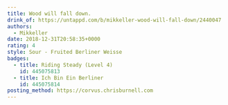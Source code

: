 ```yaml
---
title: Wood will fall down.
drink_of: https://untappd.com/b/mikkeller-wood-will-fall-down/2440047
authors:
  - Mikkeller
date: 2018-12-31T20:58:35+0000
rating: 4
style: Sour - Fruited Berliner Weisse
badges:
  - title: Riding Steady (Level 4)
    id: 445075813
  - title: Ich Bin Ein Berliner
    id: 445075814
posting_method: https://corvus.chrisburnell.com
---
```

